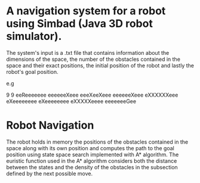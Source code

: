 # A navigation system for a robot using Simbad (Java 3D robot simulator).

The system's input is a .txt file that contains information about the dimensions of the space, 
the number of the obstacles contained in the space and their exact positions, the initial position of the robot
and lastly the robot's goal position.

e.g

9 9
eeReeeeeee
eeeeeeXeee
eeeΧeeXeee
eeeeeeXeee
eXXXXXXeee
eXeeeeeeee
eXeeeeeeee
eXXXXXeeee
eeeeeeeGee

# Robot Navigation

The robot holds in memory the positions of the obstacles contained in the space along with its own position and computes
the path to the goal position using state space search implemented with A* algorithm. The euristic function
used in the A* algorithm considers both the distance between the states and the density of the obstacles
in the subsection defined by the next possible move.
